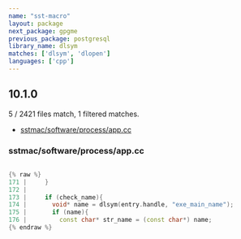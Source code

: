 ```yaml
---
name: "sst-macro"
layout: package
next_package: gpgme
previous_package: postgresql
library_name: dlsym
matches: ['dlsym', 'dlopen']
languages: ['cpp']
---
```

## 10.1.0
5 / 2421 files match, 1 filtered matches.

 - [sstmac/software/process/app.cc](#sstmacsoftwareprocessappcc)

### sstmac/software/process/app.cc

```cpp

{% raw %}
171 |     }
172 | 
173 |     if (check_name){
174 |       void* name = dlsym(entry.handle, "exe_main_name");
175 |       if (name){
176 |         const char* str_name = (const char*) name;
{% endraw %}

```
